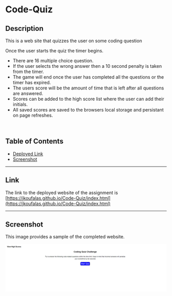 # Code-Quiz

## Description

This is a web site that quizzes the user on some coding question

Once the user starts the quiz the timer begins.
- There are 16 multiple choice question.
- If the user selects the wrong answer then a 10 second penalty is taken from the timer.
- The game will end once the user has completed all the questions or the timer has expired.
- The users score will be the amount of time that is left after all questions are answered.
- Scores can be added to the high score list where the user can add their initials.
- All saved scores are saved to the browsers local storage and persistant on page refreshes.
<br>

## Table of Contents

- [Deployed Link](#Link)
- [Screenshot](#Screenshot)
---

## Link

The link to the deployed website of the assignment is <br>
[https://jkoufalas.github.io/Code-Quiz/index.html](https://jkoufalas.github.io/Code-Quiz/index.html)

---
## Screenshot

This image provides a sample of the completed website.

![The Code Quiz game](./assets/Images/screen.png)
